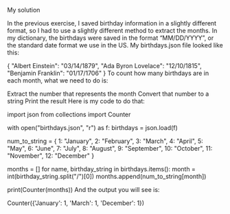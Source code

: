 My solution

In the previous exercise, I saved birthday information in a slightly different format, so I had to use a slightly different method to extract the months. In my dictionary, the birthdays were saved in the format “MM/DD/YYYY”, or the standard date format we use in the US. My birthdays.json file looked like this:

{
	"Albert Einstein": "03/14/1879",
	"Ada Byron Lovelace": "12/10/1815",
	"Benjamin Franklin": "01/17/1706"
}
To count how many birthdays are in each month, what we need to do is:

Extract the number that represents the month
Convert that number to a string
Print the result
Here is my code to do that:

import json
from collections import Counter

with open("birthdays.json", "r") as f:
	birthdays = json.load(f)

num_to_string = {
	1: "January",
	2: "February",
	3: "March", 
	4: "April",
	5: "May",
	6: "June",
	7: "July",
	8: "August",
	9: "September",
	10: "October",
	11: "November",
	12: "December"
}

months = []
for name, birthday_string in birthdays.items():
	month = int(birthday_string.split("/")[0])
	months.append(num_to_string[month])

print(Counter(months))
And the output you will see is:

Counter({'January': 1, 'March': 1, 'December': 1})
